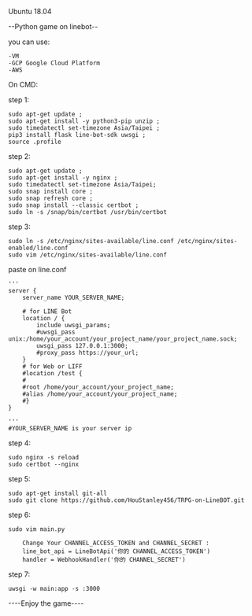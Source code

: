 Ubuntu 18.04 

--Python game on linebot--

you can use:

    -VM 
    -GCP Google Cloud Platform
    -AWS       



On CMD:

step 1:
    
    sudo apt-get update ;
    sudo apt-get install -y python3-pip unzip ;
    sudo timedatectl set-timezone Asia/Taipei ;
    pip3 install flask line-bot-sdk uwsgi ;
    source .profile 

step 2:
    
    sudo apt-get update ;
    sudo apt-get install -y nginx ;
    sudo timedatectl set-timezone Asia/Taipei; 
    sudo snap install core ;
    sudo snap refresh core ;
    sudo snap install --classic certbot ;
    sudo ln -s /snap/bin/certbot /usr/bin/certbot

step 3:
    
    sudo ln -s /etc/nginx/sites-available/line.conf /etc/nginx/sites-enabled/line.conf
    sudo vim /etc/nginx/sites-available/line.conf

paste on line.conf
   
    '''
    server {
        server_name YOUR_SERVER_NAME;

        # for LINE Bot
        location / {
            include uwsgi_params;
            #uwsgi_pass unix:/home/your_account/your_project_name/your_project_name.sock;
            uwsgi_pass 127.0.0.1:3000;
            #proxy_pass https://your_url;
        }
        # for Web or LIFF
        #location /test {
        #   
        #root /home/your_account/your_project_name;
        #alias /home/your_account/your_project_name;
        #}
    }

    '''
    #YOUR_SERVER_NAME is your server ip 

step 4:
    
    sudo nginx -s reload
    sudo certbot --nginx
    
step 5:
    
    sudo apt-get install git-all
    sudo git clone https://github.com/HouStanley456/TRPG-on-LineBOT.git
    
step 6:
    
    sudo vim main.py
    
        Change Your CHANNEL_ACCESS_TOKEN and CHANNEL_SECRET :
        line_bot_api = LineBotApi('你的 CHANNEL_ACCESS_TOKEN')
        handler = WebhookHandler('你的 CHANNEL_SECRET')
       
step 7: 
    
    uwsgi -w main:app -s :3000
    
    
----Enjoy the game----

